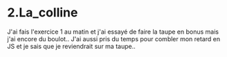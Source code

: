 # 2.La_colline

J'ai fais l'exercice 1 au matin et j'ai essayé de faire la taupe en bonus mais j'ai encore du boulot..
J'ai aussi pris du temps pour combler mon retard en JS et je sais que je reviendrait sur ma taupe..